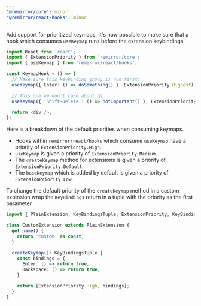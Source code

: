 ```yaml
---
'@remirror/core': minor
'@remirror/react-hooks': minor
---
```


Add support for prioritized keymaps. It's now possible to make sure that a hook which consumes `useKeymap` runs before the extension keybindings.

```ts
import React from 'react';
import { ExtensionPriority } from 'remirror/core';
import { useKeymap } from 'remirror/react/hooks';

const KeymapHook = () => {
  // Make sure this keybinding group is run first!
  useKeymap({ Enter: () => doSomething() }, ExtensionPriority.Highest);

  // This one we don't care about 🤷‍♀️
  useKeymap({ 'Shift-Delete': () => notImportant() }, ExtensionPriority.Lowest);

  return <div />;
};
```

Here is a breakdown of the default priorities when consuming keymaps.

- Hooks within `remirror/react/hooks` which consume `useKeymap` have a priority of `ExtensionPriority.High`.
- `useKeymap` is given a priority of `ExtensionPriority.Medium`.
- The `createKeymap` method for extensions is given a priority of `ExtensionPriority.Default`.
- The `baseKeymap` which is added by default is given a priority of `ExtensionPriority.Low`.

To change the default priority of the `createKeymap` method in a custom extension wrap the `KeyBindings` return in a tuple with the priority as the first parameter.

```ts
import { PlainExtension, KeyBindingsTuple, ExtensionPriority, KeyBindings } from 'remirror/core';

class CustomExtension extends PlainExtension {
  get name() {
    return 'custom' as const;
  }

  createKeymap(): KeyBindingsTuple {
    const bindings = {
      Enter: () => return true,
      Backspace: () => return true,
    }

    return [ExtensionPriority.High, bindings];
  }
}
```
